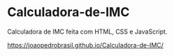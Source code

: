 # Calculadora-de-IMC
Calculadora de IMC feita com HTML, CSS e JavaScript.

https://joaopedrobrasil.github.io/Calculadora-de-IMC/
